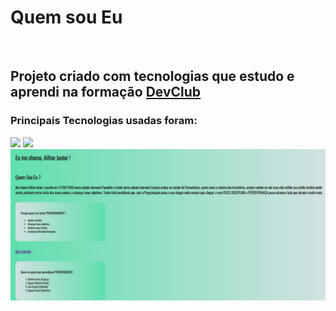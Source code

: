 <h1>Quem sou Eu</h1>
<br>
<h2>Projeto criado com tecnologias que estudo e aprendi na formação
<a href="https://rodolfomori.com.br/devclub">DevClub</a></h2>
<h3>Principais Tecnologias usadas foram:</h3>
<img src="https://img.shields.io/badge/HTML5-E34F26?style=for-the-badge&logo=html5&logoColor=white">
<img src="https://img.shields.io/badge/CSS3-1572B6?style=for-the-badge&logo=css3&logoColor=white">
<br>
<img src="https://raw.githubusercontent.com/ailtonjunior11/Projeto-0-Quem-sou-Eu/f814e6d86198e15833a5aecd3cb02df857f66af3/Captura%20de%20tela%202023-08-12%20065844.jpg">
